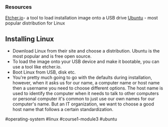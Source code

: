 
### Resources
[Etcher.io](https://etcher.io/)- a tool to load installation image onto a USB drive
[Ubuntu](https://ubuntu.com/) - most popular distribution for Linux

## Installing Linux

- Download Linux from their site and choose a distribution. Ubuntu is the most popular and is free open source.
- To load the image onto your USB device and make it bootable, you can use a tool like etcher.io.
- Boot Linux from USB, disk etc. 
- You're pretty much going to go with the defaults during installation, however, when it asks us for our name, a computer name or host name then a username you need to choose different options. The host name is used to identify the computer when it needs to talk to other computers or personal computer it's common to just use our own names for our computer's name. But an IT organization, we want to choose a good host name that follows a certain standardization.

#operating-system #linux #course1-module3 #ubuntu 